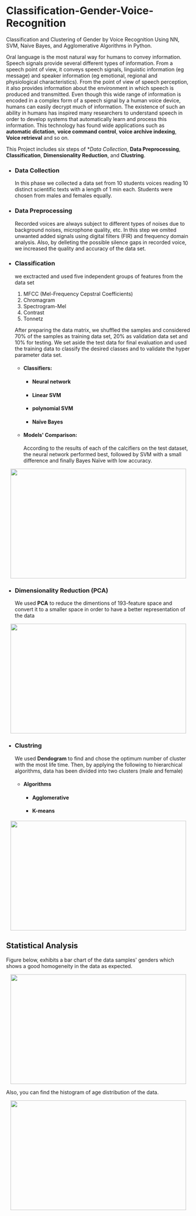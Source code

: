 # Classification-Gender-Voice-Recognition
Classification and Clustering of Gender by Voice Recognition Using NN, SVM, Naive Bayes, and Agglomerative Algorithms in Python.

Oral language is the most natural way for humans to convey information. Speech signals provide several different types of information. From a speech point of view, it conveys speech signals, linguistic information (eg message) and speaker information (eg emotional, regional and physiological characteristics). From the point of view of speech perception, it also provides information about the environment in which speech is produced and transmitted. Even though this wide range of information is encoded in a complex form of a speech signal by a human voice device, humans can easily decrypt much of information. The existence of such an ability in humans has inspired many researchers to understand speech in order to develop systems that automatically learn and process this information. This technology has found wide applications such as **automatic dictation**, **voice command control**, **voice archive indexing**, **Voice retrieval** and so on.

This Project includes six steps of **Data Collection*, **Data Preprocessing**, **Classification**, **Dimensionality Reduction**, and **Clustring**.

* ### Data Collection
  In this phase we collected a data set from 10 students voices reading 10 distinct scientific texts with a length of 1 min each. Students were chosen from males and females equally.

* ### Data Preprocessing
   Recorded voices are always subject to different types of noises due to background noises, microphone quality, etc. In this step we omited unwanted added signals using digital filters (FIR) and frequency domain analysis. Also, by delleting the possible silence gaps in recorded voice, we increased the quality and accuracy of the data set.

* ### Classification
    
  we exctracted and used five independent groups of features from the data set
    1. MFCC (Mel-Frequency Cepstral Coefficients)
    2. Chromagram
    3. Spectrogram-Mel
    4. Contrast
    5. Tonnetz
    
  After preparing the data matrix, we shuffled the samples and considered 70% of the samples as training data set, 20% as validation data set and 10% for testing. We set aside the test data for final evaluation and used the training data to classify the desired classes and to validate the hyper parameter data set.
  * #### Classifiers:
    * #### Neural network
    * #### Linear SVM
    * #### polynomial SVM
    * #### Naïve Bayes

  * #### Models' Comparison:
    According to the results of each of the calcifiers on the test dataset, the neural network performed best, followed by SVM with a small difference and finally Bayes Naïve with low accuracy.
    
<p align="center">
<img src="https://user-images.githubusercontent.com/40741680/125693034-1f944c49-d303-4e2a-b30d-c1b870c12af0.png" width="480" height="300" align="center">
</p>
   
* ### Dimensionality Reduction (PCA)
   We used **PCA** to reduce the dimentions of 193-feature space and convert it to a smaller space in order to have a better representation of the data
<p align="center">
<img src="https://user-images.githubusercontent.com/40741680/125696253-bba80567-968e-4230-8d3d-8b0a9b32c69d.png" width="480" height="300" align="center">
</p>


* ### Clustring
  We used **Dendogram** to find and chose the optimum number of cluster with the most life time. Then, by applying the following to hierarchical algorithms, data has been divided into two clusters (male and female)
   * #### Algorithms
      * #### Agglomerative
      * #### K-means
  
<p align="center">
<img src="https://user-images.githubusercontent.com/40741680/125693295-982e8ebc-613f-41f1-9edf-e6782c4e1fbc.png" width="480" height="300" align="center">
</p>


## Statistical Analysis
Figure below, exhibits a bar chart of the data samples' genders which shows a good homogeneity in the data as expected.

<p align="center">
<img src="https://user-images.githubusercontent.com/40741680/125696974-e52c7f81-5933-4ec9-baf3-c6597e4867df.png" width="480" height="300" align="center">
</p>

Also, you can find the histogram of age distribution of the data.

<p align="center">
<img src="https://user-images.githubusercontent.com/40741680/125697262-2a7b48e6-862d-44a3-9135-8ad268f793e5.png" width="480" height="300" align="center">
</p>
